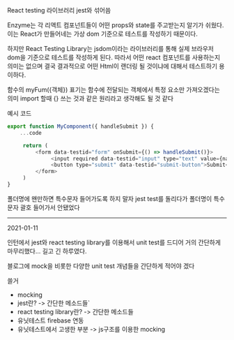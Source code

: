 React testing 라이브러리
jest와 섞어씀

Enzyme는 각 리액트 컴포넌트들이 어떤 props와 state를 
주고받는지 알기가 쉬웠다. 이는 React가 만들어네는 가상 dom
기준으로 테스트를 작성하기 때문이다.

하지만 React Testing Library는 jsdom이라는 라이브러리를 통해
실제 브라우저 dom을 기준으로 테스트를 작성하게 된다.
따라서 어떤 react 컴포넌트를 사용하는지 의미는 없으며
결국 결과적으로 어떤 Html이 랜더링 될 것이냐에 대해서
테스트하기 용이하다.


함수의 myFum({객체}) 표기는
함수에 전달되는 객체에서 특정 요소만 가져오겠다는 의미
import 할때 {} 쓰는 것과 같은 원리라고 생각해도 될 것 같다


예시 코드
```js
export function MyComponent({ handleSubmit }) {
    ...code

     return (
         <form data-testid="form" onSubmit={() => handleSubmit()}>
              <input required data-testid="input" type="text" value={name} onChange={(e) => handleChange(e)}/>
              <button type="submit" data-testid="submit-button">Submit</button>
         </form>
     )
}
```

폴더명에 왠만하면 특수문자 들어가도록 하지 말자
jest test를 돌리다가 폴더명이 특수문자 괄호 들어가서
안됐었다

----
2021-01-11

인턴에서 jest와 react testing library를 이용해서
 unit test를 드디어 거의 간단하게 마무리했다...
길고 긴 하루였다.

블로그에 mock을 비롯한 다양한 unit test 개념들을 간단하게 적어야 겠다

쓸거
* mocking
* jest란? -> 간단한 메소드들`
* react testing library란? -> 간단한 메소드들
* 유닛테스트 firebase 연동
* 유닛테스트에서 고생한 부분 -> js구조를 이용한 mocking